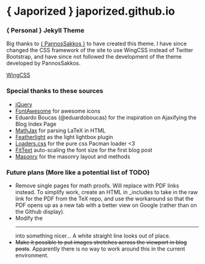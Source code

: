 # { Japorized } japorized.github.io
### { Personal } Jekyll Theme

Big thanks to [{ PannosSakkos }](https://github.com/PanosSakkos/personal-jekyll-theme) to have created this theme.
I have since changed the CSS framework of the site to use WingCSS instead of Twitter Bootstrap, and have since not followed the development of the theme developed by PannosSakkos.

[WingCSS](https://github.com/KingPixil/wing)

### Special thanks to these sources
* [jQuery](http://jquery.com)
* [FontAwesome](http://fontawesome.io) for awesome icons
* Eduardo Boucas (@eduardoboucas) for the inspiration on Ajaxifying the Blog Index Page
* [MathJax](https://www.mathjax.org/) for parsing LaTeX in HTML
* [Featherlight](http://noelboss.github.io/featherlight/) as the light lightbox plugin
* [Loaders.css](https://connoratherton.com/loaders) for the pure css Pacman loader <3
* [FitText](https://github.com/davatron5000/FitText.js) auto-scaling the font size for the first blog post
* [Masonry](https://masonry.desandro.com) for the masonry layout and methods


### Future plans (More like a potential list of TODO)
* Remove single pages for math proofs. Will replace with PDF links instead. To simplify work, create an HTML in _includes to take in the raw link for the PDF from the TeX repo, and use the workaround so that the PDF opens up as a new tab with a better view on Google (rather than on the Github display).
* Modify the <hr> into something nicer... A white straight line looks out of place.
* <strike>Make it possible to put images stretches across the viewport in blog posts</strike>. Apparently there is no way to work around this in the current environment.